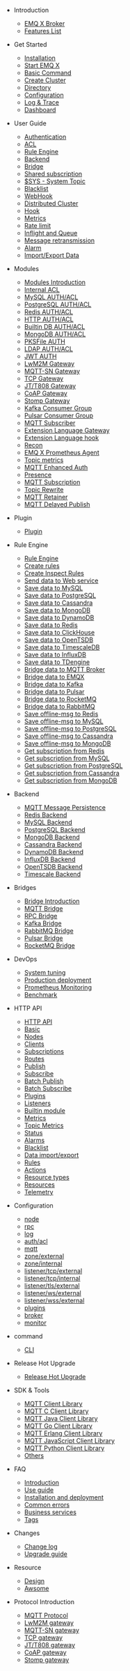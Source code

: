 * Introduction
  * [EMQ X Broker](introduction.md)
  * [Features List](introduction/checklist.md)

* Get Started
  * [Installation](getting-started/install-ee.md)
  * [Start EMQ X](getting-started/start.md)
  * [Basic Command](getting-started/command-line.md)
  * [Create Cluster](getting-started/cluster.md)
  * [Directory](getting-started/directory.md)
  * [Configuration](getting-started/config.md)
  * [Log & Trace](getting-started/log.md)
  * [Dashboard](getting-started/dashboard-ee.md)

* User Guide
  * [Authentication](advanced/auth.md)
  * [ACL](advanced/acl.md)
  * [Rule Engine](rule/rule-engine.md)
  * [Backend](backend/backend.md)
  * [Bridge](bridge/bridge.md)
  * [Shared subscription](advanced/shared-subscriptions.md)
  * [$SYS - System Topic](advanced/system-topic.md)
  * [Blacklist](advanced/blacklist.md)
  * [WebHook](advanced/webhook.md)
  * [Distributed Cluster](advanced/cluster.md)
  * [Hook](advanced/hooks.md)
  * [Metrics](advanced/metrics-and-stats.md)
  * [Rate limit](advanced/rate-limit.md)
  * [Inflight and Queue](advanced/inflight-window-and-message-queue.md)
  * [Message retransmission](advanced/retransmission.md)
  * [Alarm](advanced/alarms.md)
  * [Import/Export Data](advanced/data-import-and-export.md)

* Modules
  * [Modules Introduction](modules/modules.md)
  * [Internal ACL](modules/internal_acl.md)
  * [MySQL AUTH/ACL](modules/mysql_authentication.md)
  * [PostgreSQL AUTH/ACL](modules/pgsql_authentication.md)
  * [Redis AUTH/ACL](modules/redis_authentication.md)
  * [HTTP AUTH/ACL](modules/http_authentication.md)
  * [Builtin DB AUTH/ACL](modules/mnesia_authentication.md)
  * [MongoDB AUTH/ACL](modules/mongo_authentication.md)
  * [PKSFile AUTH](modules/psk_authentication.md)
  * [LDAP AUTH/ACL](modules/ldap_authentication.md)
  * [JWT AUTH](modules/jwt_authentication.md)
  * [LwM2M Gateway](modules/lwm2m_protocol.md)
  * [MQTT-SN Gateway](modules/mqtt_sn_protocol.md)
  * [TCP Gateway](modules/tcp_protocol.md)
  * [JT/T808 Gateway](modules/jt808_protocol.md)
  * [CoAP Gateway](modules/coap_protocol.md)
  * [Stomp Gateway](modules/stomp_protocol.md)
  * [Kafka Consumer Group](modules/kafka_consumer.md)
  * [Pulsar Consumer Group](modules/pulsar_consumer.md)
  * [MQTT Subscriber](modules/mqtt_subscriber.md)
  * [Extension Language Gateway](modules/exproto.md)
  * [Extension Language hook](modules/exhook.md)
  * [Recon](modules/recon.md)
  * [EMQ X Prometheus Agent](modules/prometheus.md)
  * [Topic metrics](modules/topic_metrics.md)
  * [MQTT Enhanced Auth](modules/auth_sasl.md)
  * [Presence](modules/presence.md)
  * [MQTT Subscription](modules/subscription.md)
  * [Topic Rewrite](modules/topic_rewrite.md)
  * [MQTT Retainer](modules/retainer.md)
  * [MQTT Delayed Publish](modules/delayed_publish.md)

* Plugin
  * [Plugin](advanced/plugins.md)

* Rule Engine
  * [Rule Engine](rule/rule-engine.md)
  * [Create rules](rule/rule-create.md)
  * [Create Inspect Rules](rule/rule-example.md)
  * [Send data to Web service](rule/rule-example.md#send-data-to-webhook)
  * [Save data to MySQL](rule/backends.md#save-data-to-mysql)
  * [Save data to PostgreSQL](rule/backends.md#save-data-to-postgresql)
  * [Save data to Cassandra](rule/backends.md#save-data-to-cassandra)
  * [Save data to MongoDB](rule/backends.md#save-data-to-mongodb)
  * [Save data to DynamoDB](rule/backends.md#save-data-to-dynamodb)
  * [Save data to Redis](rule/backends.md#save-data-to-redis)
  * [Save data to ClickHouse](rule/backends.md#save-data-to-clickhouse)
  * [Save data to OpenTSDB](rule/backends.md#save-data-to-opentsdb)
  * [Save data to TimescaleDB](rule/backends.md#save-data-to-timescaledb)
  * [Save data to InfluxDB](rule/backends.md#save-data-to-influxdb)
  * [Save data to TDengine](rule/backends.md#save-data-to-tdengine)
  * [Bridge data to MQTT Broker](rule/bridges.md#bridge-data-to-mqtt-broker)
  * [Bridge data to EMQX](rule/bridges.md#bridge-data-to-emqx)
  * [Bridge data to Kafka](rule/bridges.md#bridge-data-to-kafka)
  * [Bridge data to Pulsar](rule/bridges.md#bridge-data-to-pulsar)
  * [Bridge data to RocketMQ](rule/bridges.md#bridge-data-to-rocketmq)
  * [Bridge data to RabbitMQ](rule/bridges.md#bridge-data-to-rabbitmq)
  * [Save offline-msg to Redis](rule/offline-msg.md#offline-msg-save-to-redis)
  * [Save offline-msg to MySQL](rule/offline-msg.md#offline-msg-save-to-mysql)
  * [Save offline-msg to PostgreSQL](rule/offline-msg.md#offline-msg-save-to-postgresql)
  * [Save offline-msg to Cassandra](rule/offline-msg.md#offline-msg-save-to-cassandra)
  * [Save offline-msg to MongoDB](rule/offline-msg.md#offline-msg-save-to-mongodb)
  * [Get subscription from Redis](rule/subscriptions.md#get-subscription-from-redis)
  * [Get subscription from MySQL](rule/subscriptions.md#get-subscription-from-mysql)
  * [Get subscription from PostgreSQL](rule/subscriptions.md#get-subscription-from-postgresql)
  * [Get subscription from Cassandra](rule/subscriptions.md#get-subscription-from-cassandra)
  * [Get subscription from MongoDB](rule/subscriptions.md#get-subscription-from-mongodb)

* Backend
  * [MQTT Message Persistence](backend/backend.md)
  * [Redis Backend](backend/backends.md#redis-backend)
  * [MySQL Backend](backend/backends.md#mysql-backend)
  * [PostgreSQL Backend](backend/backends.md#postgresql-backend)
  * [MongoDB Backend](backend/backends.md#mongodb-backend)
  * [Cassandra Backend](backend/backends.md#cassandra-backend)
  * [DynamoDB Backend](backend/backends.md#dynamodb-backend)
  * [InfluxDB Backend](backend/backends.md#influxdb-backend)
  * [OpenTSDB Backend](backend/backends.md#opentsdb-backend)
  * [Timescale Backend](backend/backends.md#timescale-backend)

* Bridges
  * [Bridge Introduction](bridge/bridge.md)
  * [MQTT Bridge](bridge/bridges.md#mqtt-bridge)
  * [RPC Bridge](bridge/bridges.md#rpc-bridge)
  * [Kafka Bridge](bridge/bridges.md#kafka-bridge)
  * [RabbitMQ Bridge](bridge/bridges.md#rabbitmq-bridge)
  * [Pulsar Bridge](bridge/bridges.md#pulsar-bridge)
  * [RocketMQ Bridge](bridge/bridges.md#rocketmq-bridge)

* DevOps
  * [System tuning](tutorial/tune.md)
  * [Production deployment](tutorial/deploy.md)
  * [Prometheus Monitoring](tutorial/prometheus.md)
  * [Benchmark](tutorial/benchmark.md)


* HTTP API
  * [HTTP API](advanced/http-api.md)
  * [Basic](./advanced/http-api.md#endpoint-brokers)
  * [Nodes](./advanced/http-api.md#endpoint-nodes)
  * [Clients](./advanced/http-api.md#endpoint-clients)
  * [Subscriptions](./advanced/http-api.md#endpoint-subscriptions)
  * [Routes](./advanced/http-api.md#endpoint-routes)
  * [Publish](./advanced/http-api.md#endpoint-publish)
  * [Subscribe](./advanced/http-api.md#endpoint-subscribe)
  * [Batch Publish](advanced/http-api.md#endpoint-publish-batch)
  * [Batch Subscribe](advanced/http-api.md#endpoint-subscribe-batch)
  * [Plugins](./advanced/http-api.md#endpoint-plugins)
  * [Listeners](./advanced/http-api.md#endpoint-listeners)
  * [Builtin module](advanced/http-api.md#endpoint-modules)
  * [Metrics](./advanced/http-api.md#endpoint-metrics)
  * [Topic Metrics](advanced/http-api.md#endpoint-topic-metrics)
  * [Status](./advanced/http-api.md#endpoint-stats)
  * [Alarms](./advanced/http-api.md#endpoint-alarms)
  * [Blacklist](./advanced/http-api.md#endpoint-banned)
  * [Data import/export](advanced/http-api.md#endpoint-import-and-export)
  * [Rules](./advanced/http-api.md#endpoint-rules)
  * [Actions](./advanced/http-api.md#endpoint-actions)
  * [Resource types](./advanced/http-api.md#endpoint-resource-types)
  * [Resources](./advanced/http-api.md#endpoint-resources)
  * [Telemetry](advanced/http-api.md#endpoint-telemetry)


* Configuration
  * [node](configuration/configuration.md#node)
  * [rpc](configuration/configuration.md#rpc)
  * [log](configuration/configuration.md#log)
  * [auth/acl](configuration/configuration.md#authacl)
  * [mqtt](configuration/configuration.md#mqtt)
  * [zone/external](configuration/configuration.md#zoneexternal)
  * [zone/internal](configuration/configuration.md#zoneinternal)
  * [listener/tcp/external](configuration/configuration.md#tcpexternal)
  * [listener/tcp/internal](configuration/configuration.md#tcpinternal)
  * [listener/tls/external](configuration/configuration.md#tlsexternal)
  * [listener/ws/external](configuration/configuration.md#wsexternal)
  * [listener/wss/external](configuration/configuration.md#wssexternal)
  * [plugins](configuration/configuration.md#plugins)
  * [broker](configuration/configuration.md#broker)
  * [monitor](configuration/configuration.md#monitor)

* command
  * [CLI](advanced/cli.md)

* Release Hot Upgrade
  * [Release Hot Upgrade](advanced/relup.md)

* SDK & Tools
  * [MQTT Client Library](development/client.md)
  * [MQTT C Client Library](development/c.md)
  * [MQTT Java Client Library](development/java.md)
  * [MQTT Go Client Library](development/go.md)
  * [MQTT Erlang Client Library](development/erlang.md)
  * [MQTT JavaScript Client Library](development/javascript.md)
  * [MQTT Python Client Library](development/python.md)
  * [Others](development/resource.md)

* FAQ
  * [Introduction](faq/faq.md)
  * [Use guide](faq/use-guide.md)
  * [Installation and deployment](faq/deployment.md)
  * [Common errors](faq/error.md)
  * [Business services](faq/enterprise.md)
  * [Tags](faq/tags.md)


* Changes
  * [Change log](changes/changes-ee.md)
  * [Upgrade guide](changes/upgrade.md)

* Resource
  * [Design](design/design.md)
  * [Awsome](awesome/awesome.md)

* Protocol Introduction
  * [MQTT Protocol](development/protocol.md)
  * [LwM2M gateway](modules/lwm2m_protocol.md)
  * [MQTT-SN gateway](modules/mqtt_sn_protocol.md)
  * [TCP gateway](modules/tcp_protocol.md)
  * [JT/T808 gateway](modules/jt808_protocol.md)
  * [CoAP gateway](modules/coap_protocol.md)
  * [Stomp gateway](modules/stomp_protocol.md)

